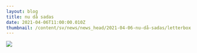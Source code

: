 ```yaml
---
layout: blog
title: nu då sadas
date: 2021-04-06T11:00:00.010Z
thumbnail: /content/sv/news/news_head/2021-04-06-nu-då-sadas/letterbox.jpg
---
```

![](/images/uploads/social.jpg)
